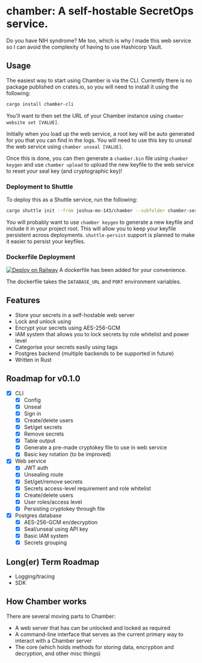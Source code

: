 # chamber: A self-hostable SecretOps service.

Do you have NIH syndrome? Me too, which is why I made this web service so I can avoid the complexity of having to use Hashicorp Vault.

## Usage
The easiest way to start using Chamber is via the CLI. Currently there is no package published on crates.io, so you will need to install it using the following:
```bash
cargo install chamber-cli
```
You'll want to then set the URL of your Chamber instance using `chamber website set [VALUE]`.

Initially when you load up the web service, a root key will be auto generated for you that you can find in the logs. You will need to use this key to unseal the web service using `chamber unseal [VALUE]`. 

Once this is done, you can then generate a `chamber.bin` file using `chamber keygen` and use `chamber upload` to upload the new keyfile to the web service to reset your seal key (and cryptographic key)!

### Deployment to Shuttle 
To deploy this as a Shuttle service, run the following:
```bash
cargo shuttle init --from joshua-mo-143/chamber --subfolder chamber-server
```

You will probably want to use `chamber keygen` to generate a new keyfile and include it in your project root. This will allow you to keep your keyfile persistent across deployments. `shuttle-persist` support is planned to make it easier to persist your keyfiles.

### Dockerfile Deployment 
[![Deploy on Railway](https://railway.app/button.svg)](https://railway.app/template/VS9MIg?referralCode=zFpLxH)
A dockerfile has been added for your convenience.

The dockerfile takes the `DATABASE_URL` and `PORT` environment variables.

## Features
- Store your secrets in a self-hostable web server
- Lock and unlock using 
- Encrypt your secrets using AES-256-GCM 
- IAM system that allows you to lock secrets by role whitelist and power level
- Categorise your secrets easily using tags
- Postgres backend (multiple backends to be supported in future)
- Written in Rust 

## Roadmap for v0.1.0
- [x] CLI
	- [x] Config
	- [x] Unseal
	- [x] Sign in
	- [x] Create/delete users 
	- [x] Set/get secrets
	- [x] Remove secrets
	- [x] Table output
	- [x] Generate a pre-made cryptokey file to use in web service
	- [x] Basic key rotation (to be improved)
- [x] Web service
	- [x] JWT auth
	- [x] Unsealing route
	- [x] Set/get/remove secrets
	- [x] Secrets access-level requirement and role whitelist
	- [x] Create/delete users
	- [x] User roles/access level
	- [x] Persisting cryptokey through file
- [x] Postgres database
	- [x] AES-256-GCM en/decryption
	- [x] Seal/unseal using API key
	- [x] Basic IAM system
	- [x] Secrets grouping

## Long(er) Term Roadmap
- Logging/tracing
- SDK

## How Chamber works
There are several moving parts to Chamber:
- A web server that has can be unlocked and locked as required
- A command-line interface that serves as the current primary way to interact with a Chamber server
- The core (which holds methods for storing data, encryption and decryption, and other misc things)
